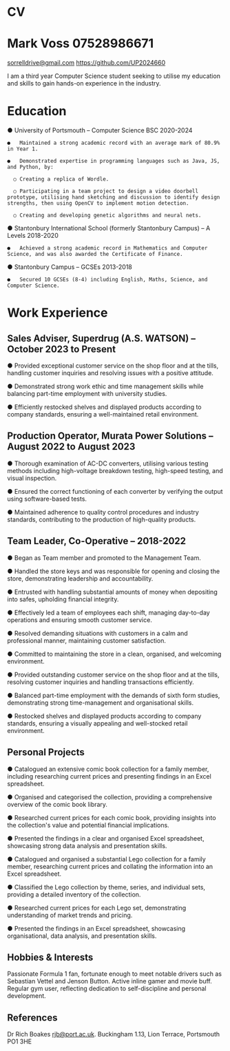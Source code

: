 # CV
# Mark Voss	07528986671
 sorrelldrive@gmail.com
 https://github.com/UP2024660

I am a third year Computer Science student seeking to utilise my education and skills to gain hands-on experience in the industry.

# Education
  ●	University of Portsmouth – Computer Science BSC 2020-2024
    
    ●	Maintained a strong academic record with an average mark of 80.9% in Year 1.
    
    ●	Demonstrated expertise in programming languages such as Java, JS, and Python, by:
    
      ○	Creating a replica of Wordle.
      
      ○	Participating in a team project to design a video doorbell prototype, utilising hand sketching and discussion to identify design strengths, then using OpenCV to implement motion detection.
      
      ○	Creating and developing genetic algorithms and neural nets.
  
  ●	Stantonbury International School (formerly Stantonbury Campus) – A Levels 2018-2020
  
    ●	Achieved a strong academic record in Mathematics and Computer Science, and was also awarded the Certificate of Finance.
  
  ●	Stantonbury Campus – GCSEs 2013-2018
  
    ●	Secured 10 GCSEs (8-4) including English, Maths, Science, and Computer Science.

# Work Experience
## Sales Adviser, Superdrug (A.S. WATSON) – October 2023 to Present
  
  ●	Provided exceptional customer service on the shop floor and at the tills, handling customer inquiries and resolving issues with a positive attitude.
  
  ●	Demonstrated strong work ethic and time management skills while balancing part-time employment with university studies.
  
  ●	Efficiently restocked shelves and displayed products according to company standards, ensuring a well-maintained retail environment.

## Production Operator, Murata Power Solutions – August 2022 to August 2023
  
  ●	Thorough examination of AC-DC converters, utilising various testing methods including high-voltage breakdown testing, high-speed testing, and visual inspection.
  
  ●	Ensured the correct functioning of each converter by verifying the output using software-based tests.
  
  ●	Maintained adherence to quality control procedures and industry standards, contributing to the production of high-quality products.

## Team Leader, Co-Operative – 2018-2022
  ●	Began as Team member and promoted to the Management Team.
  
  ●	Handled the store keys and was responsible for opening and closing the store, demonstrating leadership and accountability.
  
  ●	Entrusted with handling substantial amounts of money when depositing into safes, upholding financial integrity.
  
  ●	Effectively led a team of employees each shift, managing day-to-day operations and ensuring smooth customer service.
  
  ●	Resolved demanding situations with customers in a calm and professional manner, maintaining customer satisfaction.
  
  ●	Committed to maintaining the store in a clean, organised, and welcoming environment.
  
  ●	Provided outstanding customer service on the shop floor and at the tills, resolving customer inquiries and handling transactions efficiently.
  
  ●	Balanced part-time employment with the demands of sixth form studies, demonstrating strong time-management and organisational skills.
  
  ●	Restocked shelves and displayed products according to company standards, ensuring a visually appealing and well-stocked retail environment.

## Personal Projects
  
  ●	Catalogued an extensive comic book collection for a family member, including researching current prices and presenting findings in an Excel spreadsheet.
  
  ●	Organised and categorised the collection, providing a comprehensive overview of the comic book library.
  
  ●	Researched current prices for each comic book, providing insights into the collection's value and potential financial implications.
  
  ●	Presented the findings in a clear and organised Excel spreadsheet, showcasing strong data analysis and presentation skills.
  
  ●	Catalogued and organised a substantial Lego collection for a family member, researching current prices and collating the information into an Excel spreadsheet.
  
  ●	Classified the Lego collection by theme, series, and individual sets, providing a detailed inventory of the collection.
  
  ●	Researched current prices for each Lego set, demonstrating understanding of market trends and pricing.
  
  ●	Presented the findings in an Excel spreadsheet, showcasing organisational, data analysis, and presentation skills.

## Hobbies & Interests

Passionate Formula 1 fan, fortunate enough to meet notable drivers such as Sebastian Vettel and Jenson Button.  Active inline gamer and movie buff.  Regular gym user, reflecting dedication to self-discipline and personal development.

## References
Dr Rich Boakes <rjb@port.ac.uk>. Buckingham 1.13, Lion Terrace, Portsmouth PO1 3HE

